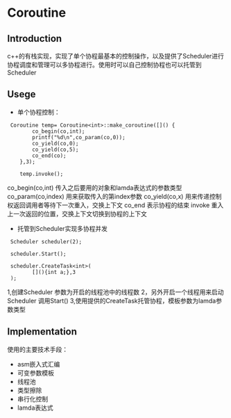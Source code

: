# Coroutine
## Introduction
c++的有栈实现，实现了单个协程最基本的控制操作，以及提供了Scheduler进行协程调度和管理可以多协程进行。使用时可以自己控制协程也可以托管到Scheduler
## Usege
- 单个协程控制：
```
 Coroutine temp= Coroutine<int>::make_coroutine([]() {
        co_begin(co,int);
        printf("%d\n",co_param(co,0));
        co_yield(co,0);
        co_yield(co,5);
        co_end(co);
    },3);

    temp.invoke();
```
co_begin(co,int) 传入之后要用的对象和lamda表达式的参数类型
co_param(co,index) 用来获取传入的第index参数
co_yield(co,x)  用来传递控制权返回调用者等待下一次重入，交换上下文
co_end 表示协程的结束
invoke 重入上一次返回的位置，交换上下文切换到协程的上下文
- 托管到Scheduler实现多协程并发
```
 Scheduler scheduler(2);

 scheduler.Start();
 
 scheduler.CreateTask<int>(
        [](){int a;},3
 );
```
1,创建Scheduler 参数为开启的线程池中的线程数
2，另外开启一个线程用来启动Scheduler 调用Start()
3,使用提供的CreateTask托管协程，模板参数为lamda参数类型
## Implementation
使用的主要技术手段：
- asm嵌入式汇编
- 可变参数模板
- 线程池
- 类型擦除
- 串行化控制
- lamda表达式
